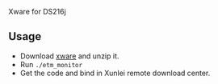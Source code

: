 Xware for DS216j

## Usage

- Download [xware](https://github.com/djyde/Synology_DS216j_Workshop/releases/download/v0.0.1/lib_static_3.947.2.253.30_216.tar.gz) and unzip it.
- Run `./etm_monitor`
- Get the code and bind in Xunlei remote download center.